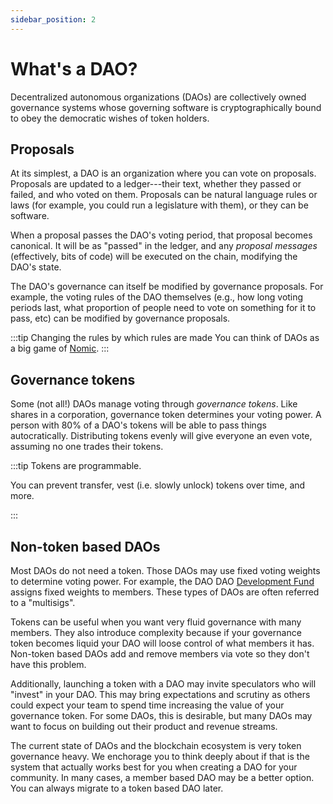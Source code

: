 ```yaml
---
sidebar_position: 2
---
```


# What's a DAO?

Decentralized autonomous organizations (DAOs) are collectively owned governance
systems whose governing software is cryptographically bound to obey the
democratic wishes of token holders.

## Proposals

At its simplest, a DAO is an organization where you can vote on proposals.
Proposals are updated to a ledger---their text, whether they passed or failed,
and who voted on them. Proposals can be natural language rules or laws (for
example, you could run a legislature with them), or they can be software.


When a proposal passes the DAO's voting period, that proposal becomes canonical.
It will be as "passed" in the ledger, and any *proposal messages* (effectively,
bits of code) will be executed on the chain, modifying the DAO's state.

The DAO's governance can itself be modified by governance proposals. For
example, the voting rules of the DAO themselves (e.g., how long voting periods
last, what proportion of people need to vote on something for it to pass, etc)
can be modified by governance proposals.

:::tip Changing the rules by which rules are made
You can think of DAOs as a big game of [Nomic](https://en.wikipedia.org/wiki/Nomic#:~:text=Nomic%20is%20a%20game%20in,done%20afterwards%2C%20and%20doing%20it.).
:::

## Governance tokens

Some (not all!) DAOs manage voting through *governance tokens*. Like
shares in a corporation, governance token determines your voting
power. A person with 80% of a DAO's tokens will be able to pass things
autocratically. Distributing tokens evenly will give everyone an even
vote, assuming no one trades their tokens.

:::tip Tokens are programmable.

You can prevent transfer, vest (i.e. slowly unlock) tokens over time,
and more.

:::

## Non-token based DAOs

Most DAOs do not need a token. Those DAOs may use fixed voting weights
to determine voting power. For example, the DAO DAO [Development
Fund](https://daodao.zone/dao/juno130z8079e3dvalal8lw7yu37l99umm0ytzehes00830xl546uu7aqz5akcp)
assigns fixed weights to members. These types of DAOs are often
referred to a "multisigs".

Tokens can be useful when you want very fluid governance with many
members. They also introduce complexity because if your governance
token becomes liquid your DAO will loose control of what members it
has. Non-token based DAOs add and remove members via vote so they
don't have this problem.

Additionally, launching a token with a DAO may invite speculators who
will "invest" in your DAO. This may bring expectations and scrutiny as
others could expect your team to spend time increasing the value of
your governance token. For some DAOs, this is desirable, but many DAOs
may want to focus on building out their product and revenue streams.

The current state of DAOs and the blockchain ecosystem is very token
governance heavy. We enchorage you to think deeply about if that is
the system that actually works best for you when creating a DAO for
your community. In many cases, a member based DAO may be a better
option. You can always migrate to a token based DAO later.
